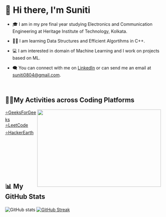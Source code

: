 <h1>👋 Hi there, I'm Suniti</h1>


- 🎓 I am in my pre final year studying Electronics and Communication Engineering at Heritage Institute of Technology, Kolkata. 
- 👩‍💻 I am learning Data Structures and Efficient Algortihms in C++.
- 💻 I am interested in domain of Machine Learning and I work on projects based on ML.
- 🗨 You can connect with me on [LinkedIn](https://www.linkedin.com/in/suniti-53173a1b1/) or can send me an email at suniti0804@gmail.com.                                     
  
  
  <br>
<p align="left"><h2>👩‍💻My Activities across Coding Platforms </h2></p>
  <img align="right" width="400" height="250" src="https://cdn.dribbble.com/users/4055494/screenshots/15215756/media/d2b66c4ca0192aa26d103448b3d1518b.gif">
  
  <p align="left">
  <a href="https://auth.geeksforgeeks.org/user/suniti0804/practice/">⭐GeeksForGeeks</a> <br>
  <a href="https://leetcode.com/suniti0804/">⭐LeetCode</a> <br>
  <a href="https://www.hackerearth.com/@suniti0804">⭐HackerEarth</a>
  </br></br></br>
  
  </p>

<br><br><br><br>
<p align="left"><h2>📊 My GitHub Stats </p></h2>

![GitHub stats](https://github-readme-stats.vercel.app/api?username=suniti0804&show_icons=true&theme=tokyonight)
[![GitHub Streak](https://github-readme-streak-stats.herokuapp.com/?user=suniti0804&theme=tokyonight)](https://git.io/streak-stats)



</br></br></br></br>



 

            
                                                                    
 
<!---
suniti0804/suniti0804 is a ✨ special ✨ repository because its `README.md` (this file) appears on your GitHub profile.
You can click the Preview link to take a look at your changes.
--->
